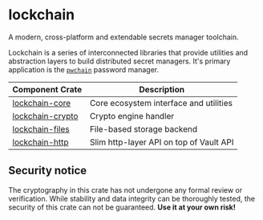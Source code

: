 # lockchain

A modern, cross-platform and extendable secrets manager toolchain.

Lockchain is a series of interconnected libraries that provide
utilities and abstraction layers to build distributed secret
managers. It's primary application is the [`pwchain`] password manager.

| Component Crate    | Description                               |
|--------------------|-------------------------------------------|
| [lockchain-core]   | Core ecosystem interface and utilities    |
| [lockchain-crypto] | Crypto engine handler                     |
| [lockchain-files]  | File-based storage backend                |
| [lockchain-http]   | Slim http-layer API on top of Vault API   |

[lockchain-core]: lockchain-core/
[lockchain-crypto]: lockchain-crypto/
[lockchain-files]: lockchain-files/
[lockchain-http]: lockchain-http/
[`pwchain`]: https://github.com/spacekookie/pwchain

## Security notice

The cryptography in this crate has not undergone any formal review or verification. While stability and data integrity can be thoroughly tested, the security of this crate can not be guaranteed. **Use it at your own risk!**
